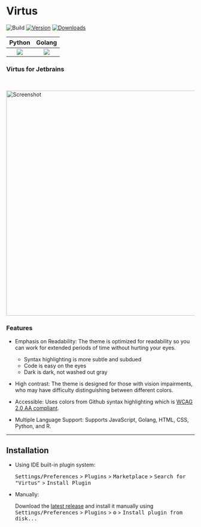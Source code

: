 # Virtus

![Build](https://github.com/vineetver/Virtus/workflows/Build/badge.svg)
[![Version](https://img.shields.io/jetbrains/plugin/v/PLUGIN_ID.svg)](https://plugins.jetbrains.com/plugin/com.github.vineetver.virtus)
[![Downloads](https://img.shields.io/jetbrains/plugin/d/PLUGIN_ID.svg)](https://plugins.jetbrains.com/plugin/com.github.vineetver.virtus)


|                                                   Python                                                   |                                                   Golang                                                   |
|:----------------------------------------------------------------------------------------------------------:|:----------------------------------------------------------------------------------------------------------:|
| ![](https://user-images.githubusercontent.com/66165922/216527223-cdecb8e6-3946-4c3b-83ae-0b2ea6008fc5.png) | ![](https://user-images.githubusercontent.com/66165922/216527303-2937c83a-6726-47e0-b3a5-120bef311710.png) |


<!-- Plugin description -->

<div>
    <h3>Virtus for Jetbrains</h3>
    <br />
    <p>
        <img
                alt="Screenshot"
                src="https://user-images.githubusercontent.com/66165922/216527223-cdecb8e6-3946-4c3b-83ae-0b2ea6008fc5.png"
                width="600"
        />
    </p>
    <h3>Features</h3>
    <ul>
        <li>
            <p>Emphasis on Readability: The theme is optimized for readability so you can work for extended periods of time without hurting your eyes. </p>
            <ul>
                <li>Syntax highlighting is more subtle and subdued</li>
                <li>Code is easy on the eyes</li>
                <li>Dark is dark, not washed out gray</li>
            </ul>
        </li>
        <li>
            <p>High contrast: The theme is designed for those with vision impairments, who may have difficulty distinguishing between different colors.</p>
        </li>
        <li>
            <p>Accessible: Uses colors from Github syntax highlighting which is <a href="https://www.w3.org/WAI/WCAG2AA-Conformance">WCAG 2.0 AA compliant</a>.</p>
        </li>
        <li>
            <p>Multiple Language Support: Supports JavaScript, Golang, HTML, CSS, Python, and R.</p>
        </li>
    </ul>
</div>

<!-- Plugin description end -->

--- 

## Installation

- Using IDE built-in plugin system:
  
  <kbd>Settings/Preferences</kbd> > <kbd>Plugins</kbd> > <kbd>Marketplace</kbd> > <kbd>Search for "Virtus"</kbd> >
  <kbd>Install Plugin</kbd>
  
- Manually:

  Download the [latest release](https://github.com/vineetver/Virtus/releases/latest) and install it manually using
  <kbd>Settings/Preferences</kbd> > <kbd>Plugins</kbd> > <kbd>⚙️</kbd> > <kbd>Install plugin from disk...</kbd>

  

